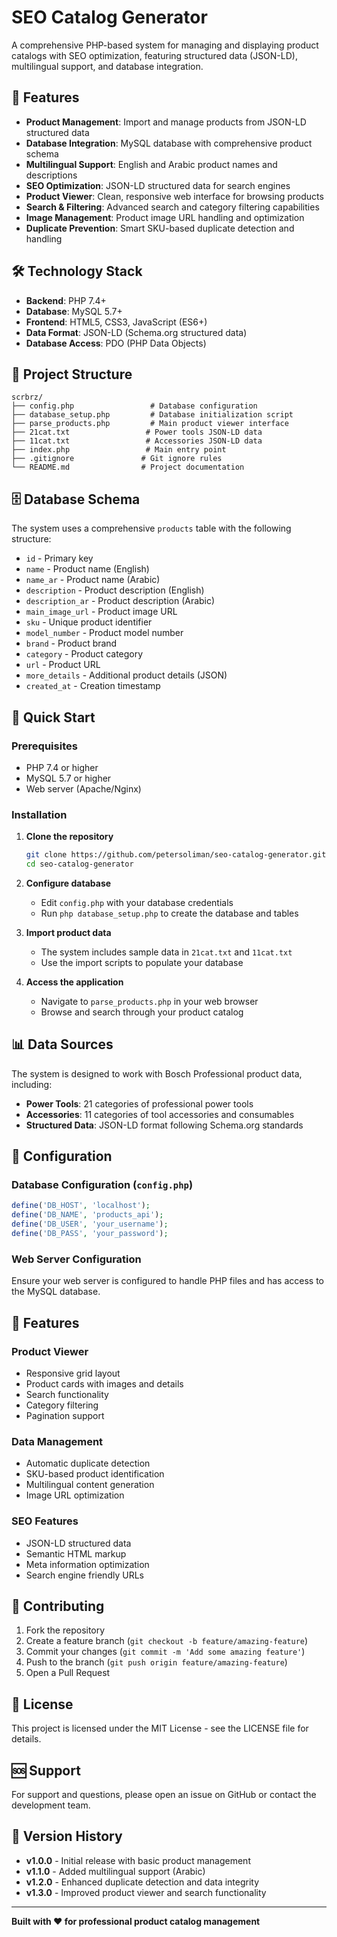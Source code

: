 # SEO Catalog Generator

A comprehensive PHP-based system for managing and displaying product catalogs with SEO optimization, featuring structured data (JSON-LD), multilingual support, and database integration.

## 🚀 Features

- **Product Management**: Import and manage products from JSON-LD structured data
- **Database Integration**: MySQL database with comprehensive product schema
- **Multilingual Support**: English and Arabic product names and descriptions
- **SEO Optimization**: JSON-LD structured data for search engines
- **Product Viewer**: Clean, responsive web interface for browsing products
- **Search & Filtering**: Advanced search and category filtering capabilities
- **Image Management**: Product image URL handling and optimization
- **Duplicate Prevention**: Smart SKU-based duplicate detection and handling

## 🛠️ Technology Stack

- **Backend**: PHP 7.4+
- **Database**: MySQL 5.7+
- **Frontend**: HTML5, CSS3, JavaScript (ES6+)
- **Data Format**: JSON-LD (Schema.org structured data)
- **Database Access**: PDO (PHP Data Objects)

## 📁 Project Structure

```
scrbrz/
├── config.php                 # Database configuration
├── database_setup.php         # Database initialization script
├── parse_products.php         # Main product viewer interface
├── 21cat.txt                 # Power tools JSON-LD data
├── 11cat.txt                 # Accessories JSON-LD data
├── index.php                 # Main entry point
├── .gitignore               # Git ignore rules
└── README.md                # Project documentation
```

## 🗄️ Database Schema

The system uses a comprehensive `products` table with the following structure:

- `id` - Primary key
- `name` - Product name (English)
- `name_ar` - Product name (Arabic)
- `description` - Product description (English)
- `description_ar` - Product description (Arabic)
- `main_image_url` - Product image URL
- `sku` - Unique product identifier
- `model_number` - Product model number
- `brand` - Product brand
- `category` - Product category
- `url` - Product URL
- `more_details` - Additional product details (JSON)
- `created_at` - Creation timestamp

## 🚀 Quick Start

### Prerequisites

- PHP 7.4 or higher
- MySQL 5.7 or higher
- Web server (Apache/Nginx)

### Installation

1. **Clone the repository**
   ```bash
   git clone https://github.com/petersoliman/seo-catalog-generator.git
   cd seo-catalog-generator
   ```

2. **Configure database**
   - Edit `config.php` with your database credentials
   - Run `php database_setup.php` to create the database and tables

3. **Import product data**
   - The system includes sample data in `21cat.txt` and `11cat.txt`
   - Use the import scripts to populate your database

4. **Access the application**
   - Navigate to `parse_products.php` in your web browser
   - Browse and search through your product catalog

## 📊 Data Sources

The system is designed to work with Bosch Professional product data, including:

- **Power Tools**: 21 categories of professional power tools
- **Accessories**: 11 categories of tool accessories and consumables
- **Structured Data**: JSON-LD format following Schema.org standards

## 🔧 Configuration

### Database Configuration (`config.php`)

```php
define('DB_HOST', 'localhost');
define('DB_NAME', 'products_api');
define('DB_USER', 'your_username');
define('DB_PASS', 'your_password');
```

### Web Server Configuration

Ensure your web server is configured to handle PHP files and has access to the MySQL database.

## 📱 Features

### Product Viewer
- Responsive grid layout
- Product cards with images and details
- Search functionality
- Category filtering
- Pagination support

### Data Management
- Automatic duplicate detection
- SKU-based product identification
- Multilingual content generation
- Image URL optimization

### SEO Features
- JSON-LD structured data
- Semantic HTML markup
- Meta information optimization
- Search engine friendly URLs

## 🤝 Contributing

1. Fork the repository
2. Create a feature branch (`git checkout -b feature/amazing-feature`)
3. Commit your changes (`git commit -m 'Add some amazing feature'`)
4. Push to the branch (`git push origin feature/amazing-feature`)
5. Open a Pull Request

## 📄 License

This project is licensed under the MIT License - see the LICENSE file for details.

## 🆘 Support

For support and questions, please open an issue on GitHub or contact the development team.

## 🔄 Version History

- **v1.0.0** - Initial release with basic product management
- **v1.1.0** - Added multilingual support (Arabic)
- **v1.2.0** - Enhanced duplicate detection and data integrity
- **v1.3.0** - Improved product viewer and search functionality

---

**Built with ❤️ for professional product catalog management**
